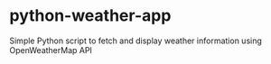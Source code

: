 # python-weather-app
Simple Python script to fetch and display weather information using OpenWeatherMap API
